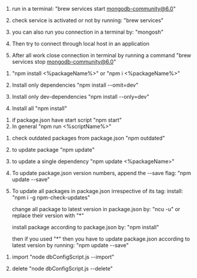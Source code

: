 <!--! Connect to local host -->

1. run in a terminal:
   "brew services start mongodb-community@6.0"

2. check service is activated or not by running:
   "brew services"

3. you can also run you connection in a terminal by:
   "mongosh"

4. Then try to connect through local host in an application

5. After all work close connection in terminal by running a command
   "brew services stop mongodb-community@6.0"

<!--! installing package -->

1. "npm install <%packageName%>"
   or "npm i <%packageName%>"

2. Install only dependencies
   "npm install --omit=dev"

3. Install only dev-dependencies
   "npm install --only=dev"

4. Install all
   "npm install"

<!--! running a script -->

1. if package.json have start script
   "npm start"
2. In general
   "npm run <%scriptName%>"

<!--! update a package -->

1. check outdated packages from package.json
   "npm outdated"

2. to update package
   "npm update"

3. to update a single dependency
   "npm update <%packageName>"

4. To update package.json version numbers, append the --save flag:
   "npm update --save"

5. To update all packages in package.json irrespective of its tag:
   install:
   "npm i -g npm-check-updates"

    change all package to latest version in package.json by:
    "ncu -u"
    or replace their version with "\*"

    install package according to package.json by:
    "npm install"

    then if you used "\*" then you have to update package.json
    according to latest version by running:
    "npm update --save"

<!--! import and delete all data in a database [custom command] -->

1. import
   "node dbConfigScript.js --import"

2) delete
   "node dbConfigScript.js --delete"

